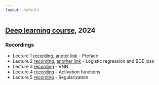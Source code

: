 ```yaml
---
layout: default
---
```


## [Deep learning course](/suppl/dl/dl2024/), 2024

### Recordings
* Lecture 1 [recording](https://sce-ac-il.zoom.us/rec/share/Za6RPn2WwSa2NrnfecjxNkLGoVsysMbtNpotLcMsxZwRqyj_5oqs4mUmYxws78dX.mhtutrIkf0CZD5GH), [anoter link](https://objectstorage.il-jerusalem-1.oraclecloud.com/n/frrgqfrxhcca/b/scevideo/o/d5/d5932b54bc6d6184fa172bc8cd86c1583ccb3f62.mp4) - Preface
* Lecture 2 [recording](https://sce-ac-il.zoom.us/rec/share/2xPYqQ-iQTa1yZ7Nylcsev8Ozf8yl3ydUsNv3F0_uFQzhASCqvnIUona4PDu7x9U.EsWvIe1ShKFBnbQ_?startTime=1706685769000), [another link](https://objectstorage.il-jerusalem-1.oraclecloud.com/n/frrgqfrxhcca/b/scevideo/o/ff/ff58e3098408e051a9be8b2730a7938a22752cc9.mp4) - Logistic regression and BCE loss
* Lecture 3 [recording](https://sce-ac-il.zoom.us/rec/share/vPRlUdH3JujRmq_ufdAppOp_Ji_JVnG2Gt0v_WSnxOZp2QrtaKibA80FW5McX1lV.-FfGZvjFGhvOiZFr?startTime=1707895658000) - VNN
* Lecture 4 [recording](https://sce-ac-il.zoom.us/rec/share/pJ5Ho42w41CJjncIiMa6vna8FWrO7fZqX_-9iqCvpUZrKgeTQ66Z-EAqHrUfwfdL.HyncBkunncl59oe7?startTime=1708500192000) - Activation functions
* Lecture 5 [recording](https://sce-ac-il.zoom.us/rec/share/wAu2cDJBKDKcV3zoC0K86deCW1ngXV3d57mjGIc_Yo_HrVfjcK61q1y9Nxc7c6L8.XJtupVu5elLbdBly?startTime=1709104554000) - Regularization

